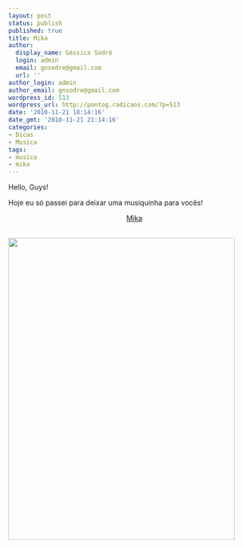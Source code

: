 ```yaml
---
layout: post
status: publish
published: true
title: Mika
author:
  display_name: Géssica Sodré
  login: admin
  email: gnsodre@gmail.com
  url: ''
author_login: admin
author_email: gnsodre@gmail.com
wordpress_id: 513
wordpress_url: http://pontog.radicaos.com/?p=513
date: '2010-11-21 18:14:16'
date_gmt: '2010-11-21 21:14:16'
categories:
- Dicas
- Musica
tags:
- musica
- mika
---
```

<p>Hello, Guys!</p>
<p>Hoje eu só passei para deixar uma musiquinha para vocês!</p>
<p style="text-align: center;">
<a href="http://www.youtube.com/user/MIKAVEVO#p/u/4/EaEPCsQ4608">Mika</a></p>
<p><a href="http://www.youtube.com/user/MIKAVEVO#p/u/4/EaEPCsQ4608"></a><br />
<a href="http://www.beirutnightlife.com/wp-content/uploads/2010/07/mare_1327_mika_02.png"><img class="aligncenter" title="Mika" src="http://www.beirutnightlife.com/wp-content/uploads/2010/07/mare_1327_mika_02.png" alt="" width="453" height="604" /></a></p>
